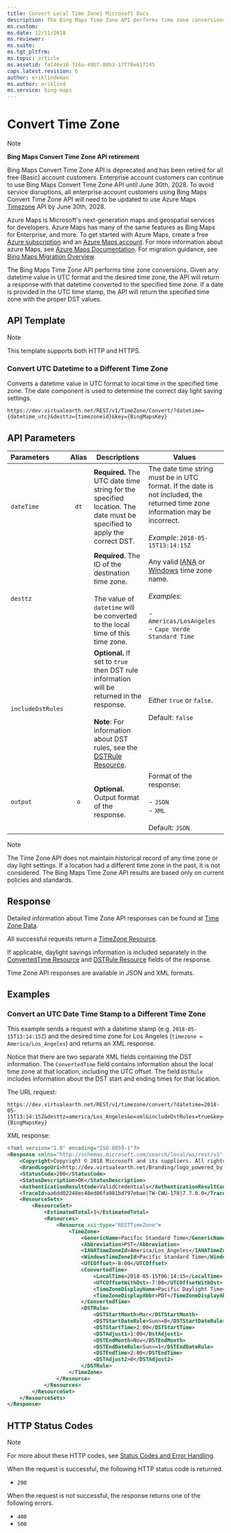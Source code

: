 ```yaml
---
title: Convert Local Time Zone| Microsoft Docs
description: The Bing Maps Time Zone API performs time zone conversions when given any datetime value in UTC format and the desired time zone.
ms.custom: 
ms.date: 12/11/2018
ms.reviewer: 
ms.suite: 
ms.tgt_pltfrm: 
ms.topic: article
ms.assetid: fa146e18-716a-49b7-88b3-17f78e617245
caps.latest.revision: 6
author: eriklindeman
ms.author: eriklind
ms.service: bing-maps
---
```


# Convert Time Zone

> [!NOTE]
> **Bing Maps Convert Time Zone API retirement**
>
> Bing Maps Convert Time Zone API is deprecated and has been retired for all free (Basic) account customers. Enterprise account customers can continue to use Bing Maps Convert Time Zone API until June 30th, 2028. To avoid service disruptions, all enterprise account customers using Bing Maps Convert Time Zone API will need to be updated to use Azure Maps [Timezone](/rest/api/maps/timezone) API by June 30th, 2028.
>
> Azure Maps is Microsoft's next-generation maps and geospatial services for developers. Azure Maps has many of the same features as Bing Maps for Enterprise, and more. To get started with Azure Maps, create a free [Azure subscription](https://azure.microsoft.com/free) and an [Azure Maps account](/azure/azure-maps/how-to-manage-account-keys#create-a-new-account). For more information about azure Maps, see [Azure Maps Documentation](/azure/azure-maps/). For migration guidance, see [Bing Maps Migration Overview](/azure/azure-maps/migrate-bing-maps-overview).

The Bing Maps Time Zone API performs time zone conversions. Given any datetime value in UTC format and the desired time zone, the API will return a response with that datetime converted to the specified time zone. If a date is provided in the UTC time stamp, the API will return the specified time zone with the proper DST values.

## API Template

> [!NOTE]
>
> This template supports both HTTP and HTTPS.

### Convert UTC Datetime to a Different Time Zone

Converts a datetime value in UTC format to local time in the specified time zone. The date component is used to determine the correct day light saving settings. 

```url
https://dev.virtualearth.net/REST/v1/TimeZone/Convert/?datetime={datetime_utc}&desttz={timezoneid}&key={BingMapsKey}
```

## API Parameters

|Parameters |Alias  |Descriptions  |Values |
|:------|:----:|---------|---------|
|`dateTime` |`dt`| **Required.** The UTC date time string for the specified location. The date must be specified to apply the correct DST.| The date time string must be in UTC format. If the date is not included, the returned time zone information may be incorrect.<br /><br />*Example*: `2018-05-15T13:14:15Z` |
|`desttz` | |  **Required**. The ID of the destination time zone.<br /><br />The value of `datetime` will be converted to the local time of this time zone. | Any valid [IANA](https://en.wikipedia.org/wiki/List_of_tz_database_time_zones) or [Windows](https://support.microsoft.com/help/973627/microsoft-time-zone-index-values) time zone name.<br /><br />*Examples*:<br /><br />- `Americas/LosAngeles`<br />- `Cape Verde Standard Time`|
|`includeDstRules`| | **Optional.** If set to `true` then DST rule information will be returned in the response.<br /><br />**Note**: For information about DST rules, see the [DSTRule Resource](time-zone-data.md). | Either `true` or `false`.<br /><br />Default: `false` |
|`output`|`o`|**Optional.** Output format of the response.|Format of the response:<br/><br/>- `JSON`<br />- `XML`<br /><br />Default: `JSON`|


> [!NOTE]
>
> The Time Zone API does not maintain historical record of any time zone or day light settings. If a location had a different time zone in the past, it is not considered. The Bing Maps Time Zone API results are based only on current policies and standards.

## Response

Detailed information about Time Zone API responses can be found at [Time Zone Data](time-zone-data.md).

All successful requests return a [TimeZone Resource](time-zone-data.md). 

If applicable, daylight savings information is included separately in the [ConvertedTime Resource](time-zone-data.md) and [DSTRule Resource](time-zone-data.md) fields of the response.

Time Zone API responses are available in JSON and XML formats.

## Examples

### Convert an UTC Date Time Stamp to a Different Time Zone

This example sends a request with a datetime stamp (e.g. `2018-05-15T13:14:15Z`) and the desired time zone for Los Angeles (`timezone = America/Los_Angeles`) and returns an XML response. 

Notice that there are two separate XML fields containing the DST information. The `ConvertedTime` field contains information about the local time zone at that location, including the UTC offset. The field `DSTRule` includes information about the DST start and ending times for that location.

The URL request:

```url
https://dev.virtualearth.net/REST/v1/timezone/convert/?datetime=2018-05-15T13:14:15Z&desttz=america/Los_Angeles&o=xml&includeDstRules=true&key={BingMapsKey}

```

XML response:

```xml
<?xml version="1.0" encoding="ISO-8859-1"?>
<Response xmlns="http://schemas.microsoft.com/search/local/ws/rest/v1" xmlns:xsi="http://www.w3.org/2001/XMLSchema-instance" xmlns:xsd="http://www.w3.org/2001/XMLSchema">
    <Copyright>Copyright © 2018 Microsoft and its suppliers. All rights reserved. This API cannot be accessed and the content and any results may not be used, reproduced or transmitted in any manner without express written permission from Microsoft Corporation.</Copyright>
    <BrandLogoUri>http://dev.virtualearth.net/Branding/logo_powered_by.png</BrandLogoUri>
    <StatusCode>200</StatusCode>
    <StatusDescription>OK</StatusDescription>
    <AuthenticationResultCode>ValidCredentials</AuthenticationResultCode>
    <TraceId>aa6dd02248ec48ed86fa981bd797ebae|TW-CWU-178|7.7.0.0</TraceId>
    <ResourceSets>
        <ResourceSet>
            <EstimatedTotal>1</EstimatedTotal>
            <Resources>
                <Resource xsi:type="RESTTimeZone">
                    <TimeZone>
                        <GenericName>Pacific Standard Time</GenericName>
                        <Abbreviation>PST</Abbreviation>
                        <IANATimeZoneId>America/Los_Angeles</IANATimeZoneId>
                        <WindowsTimeZoneId>Pacific Standard Time</WindowsTimeZoneId>
                        <UTCOffset>-8:00</UTCOffset>
                        <ConvertedTime>
                            <LocalTime>2018-05-15T06:14:15</LocalTime>
                            <UTCOffsetWithDst>-7:00</UTCOffsetWithDst>
                            <TimeZoneDisplayName>Pacific Daylight Time</TimeZoneDisplayName>
                            <TimeZoneDisplayAbbr>PDT</TimeZoneDisplayAbbr>
                        </ConvertedTime>
                        <DSTRule>
                            <DSTStartMonth>Mar</DSTStartMonth>
                            <DSTStartDateRule>Sun>=8</DSTStartDateRule>
                            <DSTStartTime>2:00</DSTStartTime>
                            <DSTAdjust1>1:00</DstAdjust1>
                            <DSTEndMonth>Nov</DSTEndMonth>
                            <DSTEndDateRule>Sun>=1</DSTEndDateRule>
                            <DSTEndTime>2:00</DSTEndTime>
                            <DSTAdjust2>0</DSTAdjust2>
                        </DSTRule>
                    </TimeZone>
                </Resource>
            </Resources>
        </ResourceSet>
    </ResourceSets>
</Response>
```

## HTTP Status Codes

> [!NOTE]
> For more about these HTTP codes, see [Status Codes and Error Handling](https://msdn.microsoft.com/library/ff701703.aspx).

When the request is successful, the following HTTP status code is returned.
- `200`

When the request is not successful, the response returns one of the following errors.
- `400`
- `500`